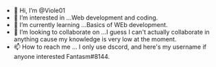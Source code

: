 - 👋 Hi, I’m @Viole01
- 👀 I’m interested in ...Web development and coding.
- 🌱 I’m currently learning ...Basics of WEb development.
- 💞️ I’m looking to collaborate on ...I guess I can't actually collaborate in anything cause my knowledge is very low at the moment.
- 📫 How to reach me ... I only use dscord, and here's my username if anyone interested Fantasm#8144.

<!---
Viole01/Viole01 is a ✨ special ✨ repository because its `README.md` (this file) appears on your GitHub profile.
You can click the Preview link to take a look at your changes.
--->

<!-- hello this is parju -->